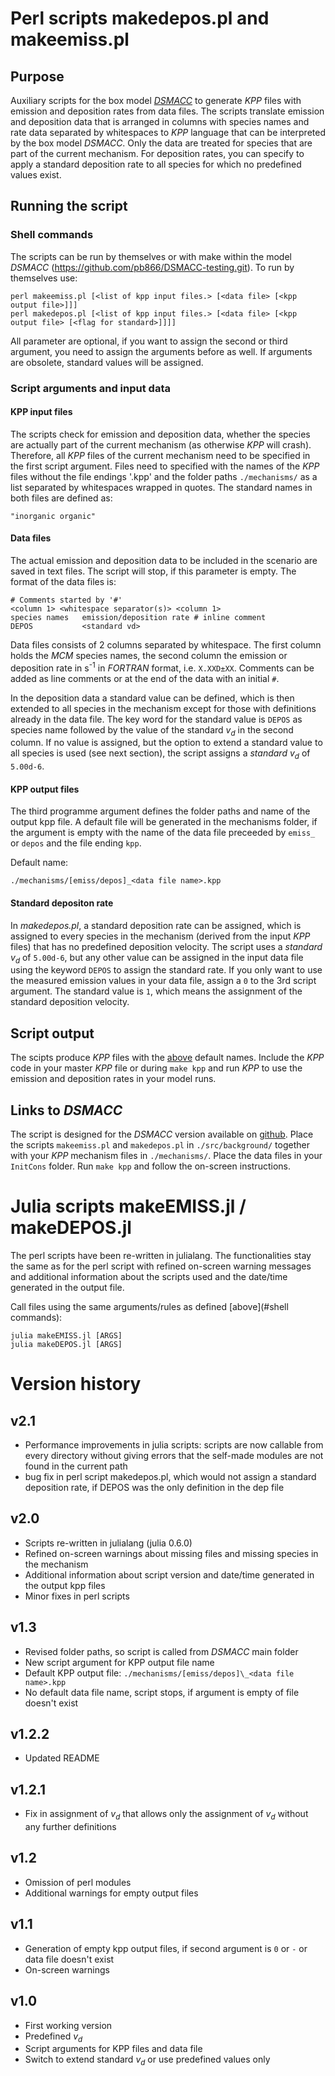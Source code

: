 Perl scripts makedepos.pl and makeemiss.pl
==========================================

Purpose
-------

Auxiliary scripts for the box model
[_DSMACC_](https://github.com/pb866/DSMACC-testing.git) to generate _KPP_ files
with emission and deposition rates from data files. The scripts translate
emission and deposition data that is arranged in columns with species names and
rate data separated by whitespaces to _KPP_ language that can be interpreted by
the box model _DSMACC_. Only the data are treated for species that are part of
the current mechanism. For deposition rates, you can specify to apply a
standard deposition rate to all species for which no predefined values exist.

Running the script
------------------

### Shell commands

The scripts can be run by themselves or with make within the model _DSMACC_
(https://github.com/pb866/DSMACC-testing.git). To run by themselves use:

```
perl makeemiss.pl [<list of kpp input files.> [<data file> [<kpp output file>]]]
perl makedepos.pl [<list of kpp input files.> [<data file> [<kpp output file> [<flag for standard>]]]]
```

All parameter are optional, if you want to assign the second or third
argument, you need to assign the arguments before as well. If arguments
are obsolete, standard values will be assigned.


### Script arguments and input data

#### KPP input files

The scripts check for emission and deposition data, whether the species
are actually part of the current mechanism (as otherwise _KPP_ will crash).
Therefore, all _KPP_ files of the current mechanism need to be specified in the
first script argument. Files need to specified with the names of the _KPP_
files without the file endings '.kpp' and the folder paths `./mechanisms/` as a
list separated by whitespaces wrapped in quotes. The standard names in both
files are defined as:

 ```
"inorganic organic"
```


#### Data files

The actual emission and deposition data to be included in the scenario
are saved in text files. The script will stop, if this parameter is empty.
The format of the data files is:

```shell
# Comments started by '#'
<column 1> <whitespace separator(s)> <column 1>
species names   emission/deposition rate # inline comment
DEPOS           <standard vd>
```

Data files consists of 2 columns separated by whitespace. The first column
holds the _MCM_ species names, the second column the emission or deposition
rate in s<sup>-1</sup> in _FORTRAN_ format, i.e. `X.XXD±XX`. Comments can
be added as line comments or at the end of the data with an initial `#`.

In the deposition data a standard value can be defined, which is then
extended to all species in the mechanism except for those with definitions
already in the data file. The key word for the standard value is `DEPOS`
as species name followed by the value of the standard _v<sub>d</sub>_
in the second column. If no value is assigned, but the option to extend
a standard value to all species is used (see next section), the script
assigns a _standard v<sub>d</sub>_ of `5.00d-6`.


#### KPP output files

The third programme argument defines the folder paths and name of the output kpp
file. A default file will be generated in the mechanisms folder, if the argument
is empty with the name of the data file preceeded by `emiss_` or `depos` and the
file ending `kpp`.

Default name:
```
./mechanisms/[emiss/depos]_<data file name>.kpp
```


#### Standard depositon rate

In _makedepos.pl_, a standard deposition rate can be assigned, which is
assigned to every species in the mechanism (derived from the input _KPP_
files) that has no predefined deposition velocity. The script uses a
_standard v<sub>d</sub>_ of `5.00d-6`, but any other value can be assigned
in the input data file using the keyword `DEPOS` to assign the standard
rate.
If you only want to use the measured emission values in your data file,
assign a `0` to the 3rd script argument. The standard value is `1`, which
means the assignment of the standard deposition velocity.


Script output
-------------

The scipts produce _KPP_ files with the [above](#kpp-output-files) default names.
Include the _KPP_ code in your master _KPP_ file or during `make kpp` and run
_KPP_ to use the emission and deposition rates in your model runs.


Links to _DSMACC_
-----------------

The script is designed for the _DSMACC_ version available on
[github](https://github.com/pb866/DSMACC-testing.git). Place the scripts
`makeemiss.pl` and `makedepos.pl` in `./src/background/` together with
your _KPP_ mechanism files in `./mechanisms/`. Place the data files in your
`InitCons` folder. Run `make kpp` and follow the on-screen instructions.


Julia scripts makeEMISS.jl / makeDEPOS.jl
=========================================

The perl scripts have been re-written in julialang. The functionalities stay the
same as for the perl script with refined on-screen warning messages and additional
information about the scripts used and the date/time generated in the output file.

Call files using the same arguments/rules as defined [above](#shell commands):

```shell
julia makeEMISS.jl [ARGS]
julia makeDEPOS.jl [ARGS]
```



Version history
===============

v2.1
----
- Performance improvements in julia scripts: scripts are now callable from every
  directory without giving errors that the self-made modules are not found in the
  current path
- bug fix in perl script makedepos.pl, which would not assign a standard deposition
  rate, if DEPOS was the only definition in the dep file

v2.0
----
- Scripts re-written in julialang (julia 0.6.0)
- Refined on-screen warnings about missing files and missing species in the
  mechanism
- Additional information about script version and date/time generated in the
  output kpp files
- Minor fixes in perl scripts

v1.3
----
- Revised folder paths, so script is called from _DSMACC_ main folder
- New script argument for KPP output file name
- Default KPP output file: `./mechanisms/[emiss/depos]\_<data file name>.kpp`
- No default data file name, script stops, if argument is empty of file doesn't exist

v1.2.2
------
- Updated README

v1.2.1
------
- Fix in assignment of _v<sub>d</sub>_ that allows only the assignment of
  _v<sub>d</sub>_ without any further definitions

v1.2
----
- Omission of perl modules
- Additional warnings for empty output files

v1.1
----
- Generation of empty kpp output files, if second argument is `0` or `-`
  or data file doesn't exist
- On-screen warnings

v1.0
----
- First working version
- Predefined _v<sub>d</sub>_
- Script arguments for KPP files and data file
- Switch to extend standard _v<sub>d</sub>_ or use predefined values only

